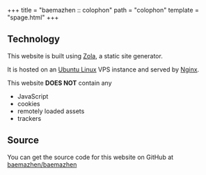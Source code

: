 +++
title = "baemazhen :: colophon"
path = "colophon"
template = "spage.html"
+++

## Technology

This website is built using [Zola](https://www.getzola.org/), a static site generator.

It is hosted on an [Ubuntu Linux](https://ubuntu.com/server) VPS instance and served by [Nginx](https://nginx.org/).

This website **DOES NOT** contain any

- JavaScript
- cookies
- remotely loaded assets
- trackers

## Source

You can get the source code for this website on GitHub at [baemazhen/baemazhen](https://github.com/baemazhen/baemazhen)